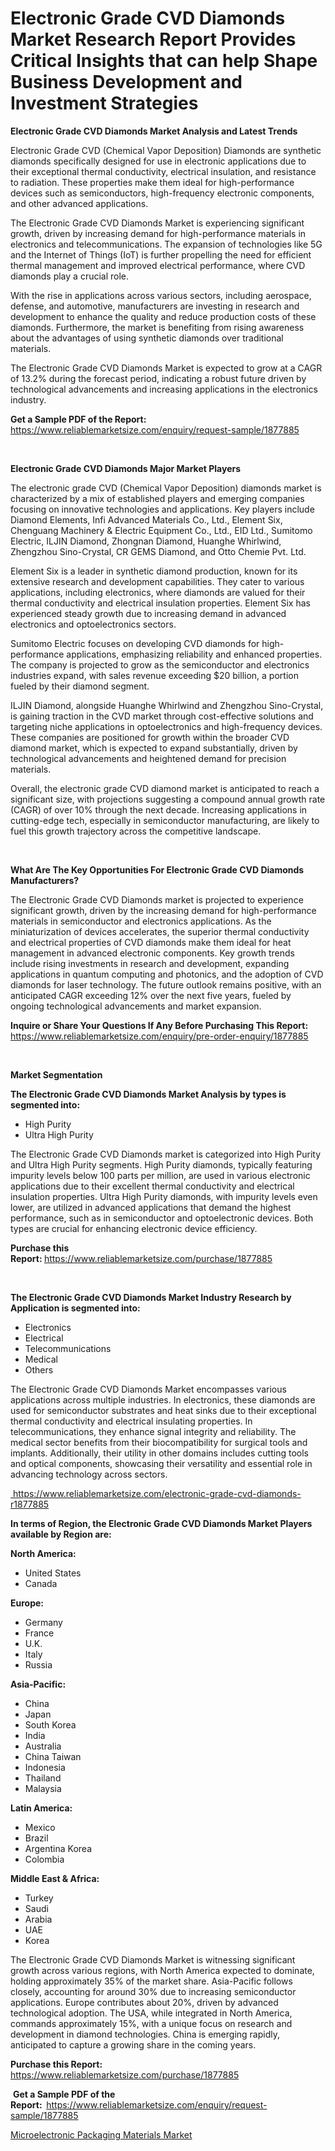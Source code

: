 <p><h1>Electronic Grade CVD Diamonds Market Research Report Provides Critical Insights that can help Shape Business Development and Investment Strategies</h1></p><p><strong>Electronic Grade CVD Diamonds Market Analysis and Latest Trends</strong></p>
<p><p>Electronic Grade CVD (Chemical Vapor Deposition) Diamonds are synthetic diamonds specifically designed for use in electronic applications due to their exceptional thermal conductivity, electrical insulation, and resistance to radiation. These properties make them ideal for high-performance devices such as semiconductors, high-frequency electronic components, and other advanced applications.</p><p>The Electronic Grade CVD Diamonds Market is experiencing significant growth, driven by increasing demand for high-performance materials in electronics and telecommunications. The expansion of technologies like 5G and the Internet of Things (IoT) is further propelling the need for efficient thermal management and improved electrical performance, where CVD diamonds play a crucial role. </p><p>With the rise in applications across various sectors, including aerospace, defense, and automotive, manufacturers are investing in research and development to enhance the quality and reduce production costs of these diamonds. Furthermore, the market is benefiting from rising awareness about the advantages of using synthetic diamonds over traditional materials. </p><p>The Electronic Grade CVD Diamonds Market is expected to grow at a CAGR of 13.2% during the forecast period, indicating a robust future driven by technological advancements and increasing applications in the electronics industry.</p></p>
<p><strong>Get a Sample PDF of the Report:&nbsp;</strong> <a href="https://www.reliablemarketsize.com/enquiry/request-sample/1877885?utm_campaign=2213&utm_medium=2&utm_source=Github&utm_content=ia&utm_term=04022025&utm_id=electronic-grade-cvd-diamonds">https://www.reliablemarketsize.com/enquiry/request-sample/1877885</a></p>
<p>&nbsp;</p>
<p><strong>Electronic Grade CVD Diamonds Major Market Players</strong></p>
<p><p>The electronic grade CVD (Chemical Vapor Deposition) diamonds market is characterized by a mix of established players and emerging companies focusing on innovative technologies and applications. Key players include Diamond Elements, Infi Advanced Materials Co., Ltd., Element Six, Chenguang Machinery & Electric Equipment Co., Ltd., EID Ltd., Sumitomo Electric, ILJIN Diamond, Zhongnan Diamond, Huanghe Whirlwind, Zhengzhou Sino-Crystal, CR GEMS Diamond, and Otto Chemie Pvt. Ltd.</p><p>Element Six is a leader in synthetic diamond production, known for its extensive research and development capabilities. They cater to various applications, including electronics, where diamonds are valued for their thermal conductivity and electrical insulation properties. Element Six has experienced steady growth due to increasing demand in advanced electronics and optoelectronics sectors.</p><p>Sumitomo Electric focuses on developing CVD diamonds for high-performance applications, emphasizing reliability and enhanced properties. The company is projected to grow as the semiconductor and electronics industries expand, with sales revenue exceeding $20 billion, a portion fueled by their diamond segment.</p><p>ILJIN Diamond, alongside Huanghe Whirlwind and Zhengzhou Sino-Crystal, is gaining traction in the CVD market through cost-effective solutions and targeting niche applications in optoelectronics and high-frequency devices. These companies are positioned for growth within the broader CVD diamond market, which is expected to expand substantially, driven by technological advancements and heightened demand for precision materials.</p><p>Overall, the electronic grade CVD diamond market is anticipated to reach a significant size, with projections suggesting a compound annual growth rate (CAGR) of over 10% through the next decade. Increasing applications in cutting-edge tech, especially in semiconductor manufacturing, are likely to fuel this growth trajectory across the competitive landscape.</p></p>
<p>&nbsp;</p>
<p><strong>What Are The Key Opportunities For Electronic Grade CVD Diamonds Manufacturers?</strong></p>
<p><p>The Electronic Grade CVD Diamonds market is projected to experience significant growth, driven by the increasing demand for high-performance materials in semiconductor and electronics applications. As the miniaturization of devices accelerates, the superior thermal conductivity and electrical properties of CVD diamonds make them ideal for heat management in advanced electronic components. Key growth trends include rising investments in research and development, expanding applications in quantum computing and photonics, and the adoption of CVD diamonds for laser technology. The future outlook remains positive, with an anticipated CAGR exceeding 12% over the next five years, fueled by ongoing technological advancements and market expansion.</p></p>
<p><strong>Inquire or Share Your Questions If Any Before Purchasing This Report:</strong> <a href="https://www.reliablemarketsize.com/enquiry/pre-order-enquiry/1877885?utm_campaign=2213&utm_medium=2&utm_source=Github&utm_content=ia&utm_term=04022025&utm_id=electronic-grade-cvd-diamonds">https://www.reliablemarketsize.com/enquiry/pre-order-enquiry/1877885</a></p>
<p>&nbsp;</p>
<p><strong>Market Segmentation</strong></p>
<p><strong>The Electronic Grade CVD Diamonds Market Analysis by types is segmented into:</strong></p>
<p><ul><li>High Purity</li><li>Ultra High Purity</li></ul></p>
<p><p>The Electronic Grade CVD Diamonds market is categorized into High Purity and Ultra High Purity segments. High Purity diamonds, typically featuring impurity levels below 100 parts per million, are used in various electronic applications due to their excellent thermal conductivity and electrical insulation properties. Ultra High Purity diamonds, with impurity levels even lower, are utilized in advanced applications that demand the highest performance, such as in semiconductor and optoelectronic devices. Both types are crucial for enhancing electronic device efficiency.</p></p>
<p><strong>Purchase this Report:&nbsp;</strong><a href="https://www.reliablemarketsize.com/purchase/1877885?utm_campaign=2213&utm_medium=2&utm_source=Github&utm_content=ia&utm_term=04022025&utm_id=electronic-grade-cvd-diamonds">https://www.reliablemarketsize.com/purchase/1877885</a></p>
<p>&nbsp;</p>
<p><strong>The Electronic Grade CVD Diamonds Market Industry Research by Application is segmented into:</strong></p>
<p><ul><li>Electronics</li><li>Electrical</li><li>Telecommunications</li><li>Medical</li><li>Others</li></ul></p>
<p><p>The Electronic Grade CVD Diamonds Market encompasses various applications across multiple industries. In electronics, these diamonds are used for semiconductor substrates and heat sinks due to their exceptional thermal conductivity and electrical insulating properties. In telecommunications, they enhance signal integrity and reliability. The medical sector benefits from their biocompatibility for surgical tools and implants. Additionally, their utility in other domains includes cutting tools and optical components, showcasing their versatility and essential role in advancing technology across sectors.</p></p>
<p><a href="https://www.reliablemarketsize.com/electronic-grade-cvd-diamonds-r1877885?utm_campaign=2213&utm_medium=2&utm_source=Github&utm_content=ia&utm_term=04022025&utm_id=electronic-grade-cvd-diamonds">&nbsp;https://www.reliablemarketsize.com/electronic-grade-cvd-diamonds-r1877885</a></p>
<p><strong>In terms of Region, the Electronic Grade CVD Diamonds Market Players available by Region are:</strong></p>
<p>
    <p> <strong> North America: </strong>
        <ul>
            <li>United States</li>
            <li>Canada</li>
        </ul>
        </p> 
    <p> <strong> Europe: </strong>
        <ul>
            <li>Germany</li>
            <li>France</li>
            <li>U.K.</li>
            <li>Italy</li>
            <li>Russia</li>
        </ul>
        </p> 
    <p> <strong> Asia-Pacific: </strong>
        <ul>
            <li>China</li>
            <li>Japan</li>
            <li>South Korea</li>
            <li>India</li>
            <li>Australia</li>
            <li>China Taiwan</li>
            <li>Indonesia</li>
            <li>Thailand</li>
            <li>Malaysia</li>
        </ul>
        </p> 
    <p> <strong> Latin America: </strong>
        <ul>
            <li>Mexico</li>
            <li>Brazil</li>
            <li>Argentina Korea</li>
            <li>Colombia</li>
        </ul>
        </p> 
    <p> <strong> Middle East & Africa: </strong>
        <ul>
            <li>Turkey</li>
            <li>Saudi</li>
            <li>Arabia</li>
            <li>UAE</li>
            <li>Korea</li>
        </ul>
    </p>
    </p>
<p><p>The Electronic Grade CVD Diamonds Market is witnessing significant growth across various regions, with North America expected to dominate, holding approximately 35% of the market share. Asia-Pacific follows closely, accounting for around 30% due to increasing semiconductor applications. Europe contributes about 20%, driven by advanced technological adoption. The USA, while integrated in North America, commands approximately 15%, with a unique focus on research and development in diamond technologies. China is emerging rapidly, anticipated to capture a growing share in the coming years.</p></p>
<p><strong>Purchase this Report: </strong><a href="https://www.reliablemarketsize.com/purchase/1877885?utm_campaign=2213&utm_medium=2&utm_source=Github&utm_content=ia&utm_term=04022025&utm_id=electronic-grade-cvd-diamonds">https://www.reliablemarketsize.com/purchase/1877885</a></p>
<p>&nbsp;<strong>Get a Sample PDF of the Report:&nbsp;&nbsp;</strong><a href="https://www.reliablemarketsize.com/enquiry/request-sample/1877885?utm_campaign=2213&utm_medium=2&utm_source=Github&utm_content=ia&utm_term=04022025&utm_id=electronic-grade-cvd-diamonds">https://www.reliablemarketsize.com/enquiry/request-sample/1877885</a></p>
<p><strong></strong></p>
<p><p><a href="https://github.com/FahadAhmed223/Market-Research-Report-List-1/blob/main/microelectronic-packaging-materials-market.md?utm_campaign=2213&utm_medium=2&utm_source=Github&utm_content=ia&utm_term=04022025&utm_id=electronic-grade-cvd-diamonds">Microelectronic Packaging Materials Market</a></p></p>